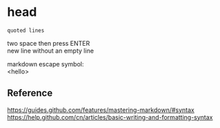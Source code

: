 # head
```
quoted lines
```
two space then press ENTER  
new line without an empty line

markdown escape symbol: \
\<hello\>
<hello>
  
## Reference
https://guides.github.com/features/mastering-markdown/#syntax  
https://help.github.com/cn/articles/basic-writing-and-formatting-syntax
